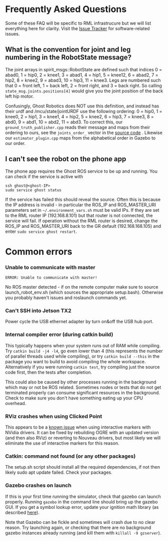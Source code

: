 # Frequently Asked Questions

Some of these FAQ will be specific to RML infrastrucure but we will list everything here for clarity. Visit the [Issue Tracker](https://github.com/robomechanics/quad-sdk/issues) for software-related issues.

## What is the convention for joint and leg numbering in the RobotState message?
The joint arrays in spirit_msgs::RobotState are defined such that indices 0 = abad0, 1 = hip0, 2 = knee1, 3 = abad1, 4 = hip1, 5 = knee12, 6 = abad2, 7 = hip2, 8 = knee2, 9 = abad3, 10 = hip3, 11 = knee3. Legs are numbered such that 0 = front left, 1 = back left, 2  = front right, and 3 = back right. So calling `state_msg.joints.positions[4]` would give you the joint position of the back left hip motor.

Confusingly, Ghost Robotics does NOT use this definition, and instead has their urdf and /mcu/state/jointURDF use the following ordering: 0 = hip0, 1 = knee0, 2 = hip1, 3 = knee1, 4 = hip2, 5 = knee2, 6 = hip3, 7 = knee3, 8 = abd0, 9 = abd1, 10 = abd2, 11 = abd3. To correct this, our `ground_truth_publisher.cpp` reads their message and maps from their ordering to ours, see the `joints_order_` vector in the [source code](https://github.com/robomechanics/spirit-software/blob/109168feb808f844947affadb95e71cc271dc47d/spirit_utils/src/ground_truth_publisher.cpp#L32) . Likewise our `estimator_plugin.cpp` maps from the alphabetical order in Gazebo to our order.

## I can't see the robot on the phone app
The phone app requires the Ghost ROS service to be up and running. You can check if the service is active with
```
ssh ghost@<ghost-IP>
sudo service ghost status
```
If the service has failed this should reveal the source. Often this is because the IP address is invalid - in particular the ROS_IP and ROS_MASTER_URI parameters set in `~/.environment_vars.sh` must be valid IPs. If they are set to the RML router IP (192.168.8.101) but that router is not connected, the service will fail. If operation without the RML router is desired, change the ROS_IP and ROS_MASTER_URI back to the GR default (192.168.168.105) and enter `sudo service ghost restart`.

# Common errors

### Unable to communicate with master
```
ERROR: Unable to communicate with master!
```
No ROS master detected - if on the remote computer make sure to source launch_robot_env.sh (which sources the appropriate setup.bash). Otherwise you probably haven't issues and roslaunch commands yet.

### Can't SSH into Jetson TX2
Power cycle the USB ethernet adapter by turn on&off the USB hub port.

### Internal compiler error (during catkin build)
This typically happens when your system runs out of RAM while compiling. Try `catkin build -j4 -l4`, go even lower than 4 (this represents the number of parallel threads used while compiling), or try `catkin build --this` in the package you want to build to avoid compiling the whole workspace. Alternatively if you were running `catkin test`, try compiling just the source code first, then the tests after completion.

This could also be caused by other processes running in the background which may or not be ROS related. Sometimes nodes or tests that do not get terminated properly can consume significant resources in the background. Check to make sure you don't have something eating up your CPU overhead.

### RViz crashes when using Clicked Point
This appears to be a [known issue](https://github.com/ros-visualization/rviz/issues/1082) when using interactive markers with NVidia drivers. It can be fixed by rebuilding OGRE with an updated version (and then also RViz) or reverting to Nouveau drivers, but most likely we will eliminate the use of interactive markers for this reason.

### Catkin: command not found (or any other packages)
The setup.sh script should install all the required dependencies, if not then likely sudo apt update failed. Check your packages.

### Gazebo crashes on launch
If this is your first time running the simulator, check that gazebo can launch properly. Running `gazebo` in the command line should bring up the gazebo GUI. If you get a symbol lookup error, update your ignition math library (as described [here](https://answers.gazebosim.org//question/22071/symbol-lookup-error-both-instalation-methods/)).

Note that Gazebo can be fickle and sometimes will crash due to no clear reason. Try launching again, or checking that there are no background gazebo instances already running (and kill them with `killall -9 gzserver`).